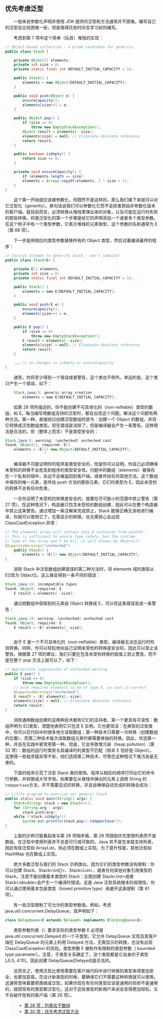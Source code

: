 ## 优先考虑泛型

&emsp;&emsp;一般来说参数化声明并使用 JDK 提供的泛型和方法通常并不困难。编写自己的泛型会比较困难一些，但是值得花些时间去学习如何编写。

&emsp;&emsp;考虑到第 7 项中这个简单（玩具）堆栈的实现：

```java
// Object-based collection - a prime candidate for generics
public class Stack {

    private Object[] elements;
    private int size = 0;
    private static final int DEFAULT_INITIAL_CAPACITY = 16;

    public Stack() {
        elements = new Object[DEFAULT_INITIAL_CAPACITY];
    }

    public void push(Object e) {
        ensureCapacity();
        elements[size++] = e;
    }

    public Object pop() {
        if (size == 0)
            throw new EmptyStackException();
        Object result = elements[--size];
        elements[size] = null; // Eliminate obsolete reference
        return result;
    }

    public boolean isEmpty() {
        return size == 0;
    }

    private void ensureCapacity() {
        if (elements.length == size)
        elements = Arrays.copyOf(elements, 2 * size + 1);
    }
}
```

&emsp;&emsp;这个类一开始就应该被参数化，但既然不是这样的，那么我们接下来就可以对它泛型化（generify）。换句话说我们可以参数化它而不会损害原始非参数化版本的客户端。就目前而言，必须转换从堆栈里弹出来的对象，以及可能在运行时失败的那些转换。将类泛型化的第一个步骤是给它的声明添加一个或者多个类型参数。在这个例子中有一个类型参数，它表示堆栈的元素类型，这个参数的名称通常为 E（第 68 项）。

&emsp;&emsp;下一步是用相应的类型参数替换所有的 Object 类型，然后试着编译最终的程序：

```java
// Initial attempt to generify Stack - won't compile!
public class Stack<E> {

    private E[] elements;
    private int size = 0;
    private static final int DEFAULT_INITIAL_CAPACITY = 16;

    public Stack() {
        elements = new E[DEFAULT_INITIAL_CAPACITY];
    }

    public void push(E e) {
        ensureCapacity();
        elements[size++] = e;
    }

    public E pop() {
        if (size == 0)
            throw new EmptyStackException();
        E result = elements[--size];
        elements[size] = null; // Eliminate obsolete reference
        return result;
    }

    ... // no changes in isEmpty or ensureCapacity
}
```

&emsp;&emsp;通常，你将至少得到一个错误或者警告，这个类也不例外。幸运的是，这个类只产生一个错误，如下：

```java
    Stack.java:8: generic array creation
        elements = new E[DEFAULT_INITIAL_CAPACITY];
```

&emsp;&emsp;如第 28 项所描述的，你不能创建不可具体化的（non-reifiable）类型的数组，如 E。每当编写用数组支持的泛型时，都会出现这个问题。解决这个问题有两种方法。第一种，直接绕过创建泛型数组的禁令：创建一个 Object 的数组，并将它转换成泛型数组类型。现在错误是消除了，但是编译器会产生一条警告。这种用法是合法的，但（整体上而言）不是类型安全的：

```java
Stack.java:8: warning: [unchecked] unchecked cast
found: Object[], required: E[]
    elements = (E[]) new Object[DEFAULT_INITIAL_CAPACITY];
                  ^
```

&emsp;&emsp;编译器不可能证明你的程序是类型安全的，但是你可以证明。你自己必须确保未受检的转换不会危及到程序的类型安全性。问题中的数组（elements）被保存在一个私有的域中，永远不会被返回到客户端，或者传给任何其他方法。这个数组中保存的唯一元素，是传给 push 方法的那些元素，它们的类型为 E，因此未受检的转换不会有任何危害。

&emsp;&emsp;一旦你证明了未受检的转换是安全的，就要在尽可能小的范围中禁止警告（第 27 项）。在这种情况下，构造器只包含未受检的数组创建，因此可以在整个构造器中禁止这条警告。通过增加一条注解来完成禁止，Stack 能够正确无误地进行编译，你就可以使用它了，无需显示的转换，也无需担心会出现 ClassCastException 异常：

```java
// The elements array will contain only E instances from push(E).
// This is sufficient to ensure type safety, but the runtime
// type of the array won't be E[]; it will always be Object[]!
@SuppressWarnings("unchecked")
    public Stack() {
        elements = (E[]) new Object[DEFAULT_INITIAL_CAPACITY];
}
```

&emsp;&emsp;消除 Stack 中泛型数组创建错误的第二种方法时，将 elements 域的类型从 E[\]改为 Object[\]。这么做会得到一条不同的错误：

```java
Stack.java:19: incompatible types
found: Object, required: E
    E result = elements[--size];
```

&emsp;&emsp;通过把数组中获取到的元素由 Object 转换成 E，可以将这条错误变成一条警告：

```java
Stack.java:19: warning: [unchecked] unchecked cast
found: Object, required: E
    E result = (E) elements[--size];
                            ^
```

&emsp;&emsp;由于 E 是一个不可具体化的（non-reifiable）类型，编译器无法在运行时检验转换。同样，你可以轻松地向自己证明未受检的转换是安全的，因此可以禁止该警告。根据第 27 项的建议，我们只要在包含未受检转换的赋值上禁止警告，而不是在整个 pop 方法上就可以了，如下：

```java
// Appropriate suppression of unchecked warning
public E pop() {
    if (size == 0)
        throw new EmptyStackException();
    // push requires elements to be of type E, so cast is correct
    @SuppressWarnings("unchecked")
    E result = (E) elements[--size];
    elements[size] = null; // Eliminate obsolete reference
    return result;
}
```

&emsp;&emsp;消除通用数组创建的这两种技术都有它们的支持者。第一个更具有可读性：数组声明为 E[]类型，清楚地表明它只包含 E 实例。它也更简洁：在典型的泛型类中，你可以在代码中的很多地方读取数组；第一种技术只需要一次转换（创建数组的位置），而第二种技术每次读取数组元素时都需要单独的转换。因此，优选第一种，并且在实践中更常用第一种。但是，它会导致堆污染（heap pollution）（第 32 项）：数组的运行时类型与其编译时的类型不匹配（除非 E 恰好是 Object）。这使得一些程序猿非常不安，他们选择第二种技术，尽管在这种情况下堆污染是无害的。

&emsp;&emsp;下面的程序示范了泛型 Stack 类的使用。程序以相反的顺序打印出它的命令行参数，并转换成大写字母。如果要在从堆栈中弹出的元素上调用 String 的`toUpperCase`方法，并不需要显式的转换，并且会确保自动生成的转换会成功：

```java
// Little program to exercise our generic Stack
public static void main(String[] args) {
    Stack<String> stack = new Stack<>();
    for (String arg : args)
        stack.push(arg);
    while (!stack.isEmpty())
        System.out.println(stack.pop().toUpperCase());
}
```

&emsp;&emsp;上面的示例可能看起来与第 28 项相矛盾，第 28 项鼓励优先使用列表而不是数组。在泛型中使用列表并不总是可行或可取的。Java 并不是生来就支持列表，因此有些泛型如 ArrayList，则必须在数组上实现。为了提升性能，其他泛型如 HashMap 也在数组上实现。

&emsp;&emsp;绝大多数泛型与我们的 Stack 示例类似，因为它们的类型参数没有限制：你可以创建 Stack<Object>、Stack<\int[]>、Stack<List<String>>，或者任何其他对象引用类型的 Stack。注意不能创建基本类型的 Stack：企图创建 Stack<\int>或者 Stack<\double>会产生一个编译时错误。这是 Java 泛型系统根本的局限性。你可以通过使用基本包装类型（boxed primitive type）来避开这条限制（第 61 项）。

&emsp;&emsp;有一些泛型限制了可允许的类型参数值。例如，考虑 java.util.concurrent.DelayQueue，其声明如下：

```java
class DelayQueue<E extends Delayed> implements BlockingQueue<E>
```

&emsp;&emsp;类型参数列表（<E extends Delayed>）要求实际的类型参数 E 必须是 java.util.concurrent.Delayed 的一个子类型。它允许 DelayQueue 实现及其客户端在 DelayQueue 的元素上利用 Delayed 方法，无需显示的转换，也没有出现 ClassCastException 的风险。类型参数 E 被称作有限制的类型参数（ bounded type parameter）。注意，子类型关系确定了，没个类型都是它自身的子类型[JLS, 4.10]，因此创建 DelayQueue\[Delayed]是合法的。

&emsp;&emsp;总而言之，使用泛型比使用需要在客户端代码中进行转换的类型来得更加安全，也更加容易。在设计新类型的时候，要确保它们不需要这种转换就可以使用。这通常意味着要把类做成泛型。如果你现在有任何类型应该是通用的但却不是通用的，就把现有的类型都泛型化。这对于这些类型的新用户来说会变得更加轻松，又不会破坏现有的客户端（第 26 项）。

> - [第 28 项：列表优于数组](https://gitee.com/lin-mt/effective-java-third-edition/blob/master/第05章：泛型/第28项：列表优先于数组.md)
> - [第 30 项：优先考虑泛型方法](https://gitee.com/lin-mt/effective-java-third-edition/blob/master/第05章：泛型/第30项：优先考虑泛型方法.md)
